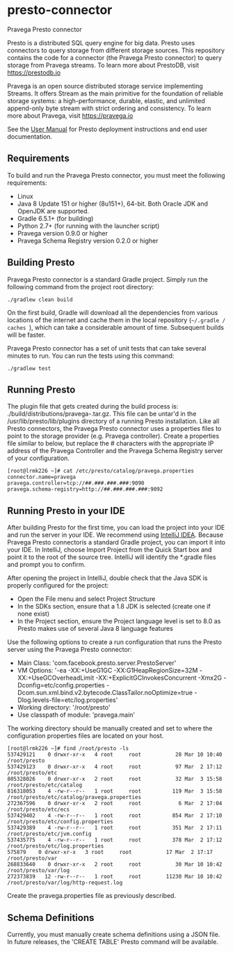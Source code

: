 # presto-connector
Pravega Presto connector

Presto is a distributed SQL query engine for big data. Presto uses connectors to query storage from different storage sources. This repository contains the code for a connector (the Pravega Presto connector) to query storage from Pravega streams. To learn more about PrestoDB, visit https://prestodb.io

Pravega is an open source distributed storage service implementing Streams. It offers Stream as the main primitive for the foundation of reliable storage systems: a high-performance, durable, elastic, and unlimited append-only byte stream with strict ordering and consistency.  To learn more about Pravega, visit https://pravega.io

See the [User Manual](https://prestodb.github.io/docs/current/) for Presto deployment instructions and end user documentation.

## Requirements

To build and run the Pravega Presto connector, you must meet the following requirements:

* Linux 
* Java 8 Update 151 or higher (8u151+), 64-bit. Both Oracle JDK and OpenJDK are supported.
* Gradle 6.5.1+ (for building)
* Python 2.7+ (for running with the launcher script)
* Pravega version 0.9.0 or higher
* Pravega Schema Registry version 0.2.0 or higher

## Building Presto

Pravega Presto connector is a standard Gradle project. Simply run the following command from the project root directory:

    ./gradlew clean build

On the first build, Gradle will download all the dependencies from various locations of the internet and cache them in the local repository (`~/.gradle / caches `), which can take a considerable amount of time.  Subsequent builds will be faster.  

Pravega Presto connector has a set of unit tests that can take several minutes to run. You can run the tests using this command:

    ./gradlew test

## Running Presto

The plugin file that gets created during the build process is: ./build/distributions/pravega-<VERSION>.tar.gz.  This file can be untar'd in the /usr/lib/presto/lib/plugins directory of a running Presto installation. Like all Presto connectors, the Pravega Presto connector uses a properties files to point to the storage provider (e.g. Pravega controller).  Create a properties file similar to below, but replace the # characters with the appropriate IP address of the Pravega Controller and the Pravega Schema Registry server of your configuration.

    [root@lrmk226 ~]# cat /etc/presto/catalog/pravega.properties
    connector.name=pravega
    pravega.controller=tcp://##.###.###.###:9090
    pravega.schema-registry=http://##.###.###.###:9092

## Running Presto in your IDE

After building Presto for the first time, you can load the project into your IDE and run the server in your IDE. We recommend using [IntelliJ IDEA](http://www.jetbrains.com/idea/). Because Pravega Presto connectoris a standard Gradle project, you can import it into your IDE. In IntelliJ, choose Import Project from the Quick Start box and point it to the root of the source tree.  IntelliJ will identify the *.gradle files and prompt you to confirm.

After opening the project in IntelliJ, double check that the Java SDK is properly configured for the project:

* Open the File menu and select Project Structure
* In the SDKs section, ensure that a 1.8 JDK is selected (create one if none exist)
* In the Project section, ensure the Project language level is set to 8.0 as Presto makes use of several Java 8 language features

Use the following options to create a run configuration that runs the Presto server using the Pravega Presto connector:

* Main Class: 'com.facebook.presto.server.PrestoServer'
* VM Options: '-ea -XX:+UseG1GC -XX:G1HeapRegionSize=32M -XX:+UseGCOverheadLimit -XX:+ExplicitGCInvokesConcurrent -Xmx2G -Dconfig=etc/config.properties -Dcom.sun.xml.bind.v2.bytecode.ClassTailor.noOptimize=true -Dlog.levels-file=etc/log.properties'
* Working directory: '/root/presto'
* Use classpath of module: 'pravega.main'

The working directory should be manually created and set to where the configuration properties files are located on your host.

    [root@lrmk226 ~]# find /root/presto -ls
    537429121    0 drwxr-xr-x   4 root     root           28 Mar 10 10:40 /root/presto
    537429123    0 drwxr-xr-x   4 root     root           97 Mar  2 17:12 /root/presto/etc
    805328026    0 drwxr-xr-x   2 root     root           32 Mar  3 15:58 /root/presto/etc/catalog
    816318053    4 -rw-r--r--   1 root     root          119 Mar  3 15:58 /root/presto/etc/catalog/pravega.properties
    272367596    0 drwxr-xr-x   2 root     root            6 Mar  2 17:04 /root/presto/etc/ecs
    537429402    4 -rw-r--r--   1 root     root          854 Mar  2 17:10 /root/presto/etc/config.properties
    537429389    4 -rw-r--r--   1 root     root          351 Mar  2 17:11 /root/presto/etc/jvm.config
    537435775    4 -rw-r--r--   1 root     root          378 Mar  2 17:12 /root/presto/etc/log.properties
    575879    0 drwxr-xr-x   3 root     root           17 Mar  2 17:17 /root/presto/var
    268833640    0 drwxr-xr-x   2 root     root           30 Mar 10 10:42 /root/presto/var/log
    272373839   12 -rw-r--r--   1 root     root        11230 Mar 10 10:42 /root/presto/var/log/http-request.log

Create the pravega.properties file as previously described.

## Schema Definitions

Currently, you must manually create schema definitions using a JSON file. In future releases, the 'CREATE TABLE' Presto command will be available.

